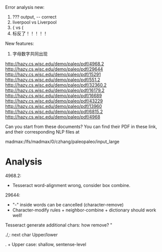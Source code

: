 Error analysis new:
1. ??? output, -- correct
2. liverpool vs Liverpool
3. { vs (
4. 标反了！！！！！

New features:
1. 字母数字共同出现



http://hazy.cs.wisc.edu/demo/paleo/pdf/4968.2
http://hazy.cs.wisc.edu/demo/paleo/pdf/29644
http://hazy.cs.wisc.edu/demo/paleo/pdf/15291
http://hazy.cs.wisc.edu/demo/paleo/pdf/551.2
http://hazy.cs.wisc.edu/demo/paleo/pdf/32360.2
http://hazy.cs.wisc.edu/demo/paleo/pdf/16179.2
http://hazy.cs.wisc.edu/demo/paleo/pdf/16689
http://hazy.cs.wisc.edu/demo/paleo/pdf/43229
http://hazy.cs.wisc.edu/demo/paleo/pdf/13960
http://hazy.cs.wisc.edu/demo/paleo/pdf/6815.2
http://hazy.cs.wisc.edu/demo/paleo/pdf/4968


Can you start from these documents? You can find their PDF in these link, and their corresponding NLP files at 

madmax:/lfs/madmax/0/czhang/paleopaleo/input_large

Analysis
====

4968.2: 

- Tesseract word-alignment wrong, consider box combine.

29644:

- "-" inside words can be cancelled (character-remove)
- Character-modify rules + neighbor-combine + dictionary should work well!

Tesseract generate additional chars: how remove?
"

./,: next char Upper/lower

. + Upper case: shallow, sentense-level